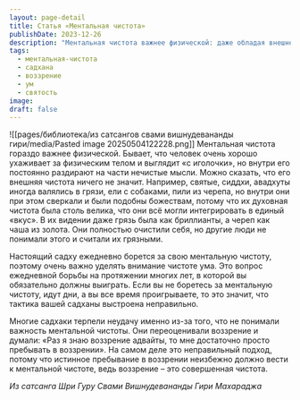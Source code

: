 ```yaml
---
layout: page-detail
title: Статья «Ментальная чистота»
publishDate: 2023-12-26
description: "Ментальная чистота важнее физической: даже обладая внешней опрятностью, без чистоты ума невозможно достичь подлинной духовности. Истинная садхана — это ежедневная борьба за чистоту мыслей, и только она ведёт к успеху. Пребывание в воззрении должно неизбежно приводить к чистоте ума, иначе практика неэффективна."
tags:
  - ментальная-чистота
  - садхана
  - воззрение
  - ум
  - святость
image: 
draft: false
---
```

![[pages/библиотека/из сатсангов свами вишнудевананды гири/media/Pasted image 20250504122228.png]] 
 Ментальная чистота гораздо важнее физической. Бывает, что человек очень хорошо ухаживает за физическим телом и выглядит «с иголочки», но внутри его постоянно раздирают на части нечистые мысли. Можно сказать, что его внешняя чистота ничего не значит. Например, святые, сиддхи, авадхуты иногда валялись в грязи, ели с собаками, пили из черепа, но внутри они при этом сверкали и были подобны божествам, потому что их духовная чистота была столь велика, что они всё могли интегрировать в единый «вкус». В их видении даже грязь была как бриллианты, а череп как чаша из золота. Они полностью очистили себя, но другие люди не понимали этого и считали их грязными.

 Настоящий садху ежедневно борется за свою ментальную чистоту, поэтому очень важно уделять внимание чистоте ума. Это вопрос ежедневной борьбы на протяжении многих лет, в которой вы обязательно должны выиграть. Если вы не боретесь за ментальную чистоту, идут дни, а вы все время проигрываете, то это значит, что тактика вашей садханы выстроена неправильно.

 Многие садхаки терпели неудачу именно из-за того, что не понимали важность ментальной чистоты. Они переоценивали воззрение и думали: «Раз я знаю воззрение адвайты, то мне достаточно просто пребывать в воззрении». На самом деле это неправильный подход, потому что истинное пребывание в воззрении неизбежно должно вести к ментальной чистоте, ведь воззрение – это совершенная чистота.

*Из сатсанга Шри Гуру Свами Вишнудевананды Гири Махараджа*